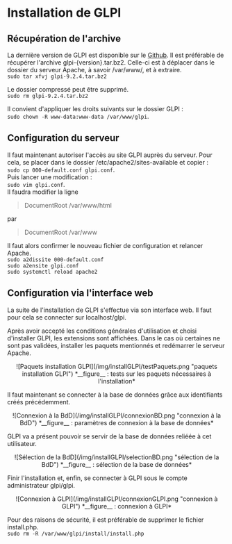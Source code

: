 # Installation de GLPI

## Récupération de l'archive

La dernière version de GLPI est disponible sur le [Github](https://github.com/glpi-project/glpi/releases). Il est préférable de récupérer l'archive glpi-{version}.tar.bz2. Celle-ci est à déplacer dans le dossier du serveur Apache, à savoir /var/www/, et à extraire.  
`sudo tar xfvj glpi-9.2.4.tar.bz2`

Le dossier compressé peut être supprimé.  
`sudo rm glpi-9.2.4.tar.bz2`   

Il convient d'appliquer les droits suivants sur le dossier GLPI :  
`sudo chown -R www-data:www-data /var/www/glpi`.

## Configuration du serveur

Il faut maintenant autoriser l'accès au site GLPI auprès du serveur. Pour cela, se placer dans le dossier /etc/apache2/sites-available et copier :  
`sudo cp 000-default.conf glpi.conf`.  
Puis lancer une modification :  
`sudo vim glpi.conf`.  
Il faudra modifier la ligne  
> DocumentRoot /var/www/html  

par  

> DocumentRoot /var/www

Il faut alors confirmer le nouveau fichier de configuration et relancer Apache.  
`sudo a2dissite 000-default.conf`  
`sudo a2ensite glpi.conf`  
`sudo systemctl reload apache2`

## Configuration via l'interface web

La suite de l'installation de GLPI s'effectue via son interface web. Il faut pour cela se connecter sur localhost/glpi.

Après avoir accepté les conditions générales d'utilisation et choisi d'installer GLPI, les extensions sont affichées. Dans le cas où certaines ne sont pas validées, installer les paquets mentionnés et redémarrer le serveur Apache.
<p align=center>
![Paquets installation GLPI](/img/installGLPI/testPaquets.png "paquets installation GLPI")  
<caption>*__figure__ : tests sur les paquets nécessaires à l'installation*</caption>
</p>  


Il faut maintenant se connecter à la base de données grâce aux identifiants créés précédemment.
<p align=center>
![Connexion à la BdD](/img/installGLPI/connexionBD.png "connexion à la BdD")  
<caption>*__figure__ : paramètres de connexion à la base de données*</caption>
</p>


GLPI va a présent pouvoir se servir de la base de données reliéée à cet utilisateur.  
<p align=center>
![Sélection de la BdD](/img/installGLPI/selectionBD.png "sélection de la BdD")  
<caption>*__figure__ : sélection de la base de données*</caption>
</p>


Finir l'installation et, enfin, se connecter à GLPI sous le compte administrateur glpi/glpi.
<p align=center>
![Connexion à GLPI](/img/installGLPI/connexionGLPI.png "connexion à GLPI")  
<caption>*__figure__ : connexion à GLPI*</caption>
</p>


Pour des raisons de sécurité, il est préférable de supprimer le fichier install.php.  
`sudo rm -R /var/www/glpi/install/install.php`
